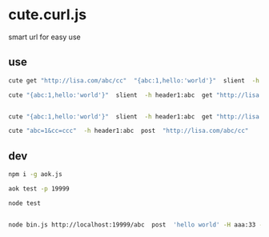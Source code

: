 # cute.curl.js
smart url  for  easy use


## use 

```bash
cute get "http://lisa.com/abc/cc"  "{abc:1,hello:'world'}"  slient  -h header1:abc

cute "{abc:1,hello:'world'}"  slient  -h header1:abc  get "http://lisa.com/abc/cc"  


cute "{abc:1,hello:'world'}"  slient  -h header1:abc  get "http://lisa.com/abc/cc"  

cute "abc=1&cc=ccc"  -h header1:abc  post  "http://lisa.com/abc/cc"  
```



## dev
```bash
npm i -g aok.js

aok test -p 19999

node test


node bin.js http://localhost:19999/abc  post  'hello world' -H aaa:33 -H bb:3

```


